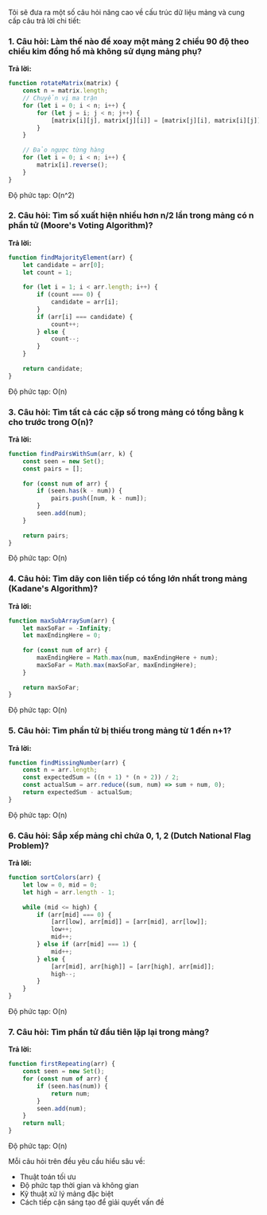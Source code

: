 Tôi sẽ đưa ra một số câu hỏi nâng cao về cấu trúc dữ liệu mảng và cung cấp câu trả lời chi tiết:

### 1. Câu hỏi: Làm thế nào để xoay một mảng 2 chiều 90 độ theo chiều kim đồng hồ mà không sử dụng mảng phụ?

**Trả lời:**
```javascript
function rotateMatrix(matrix) {
    const n = matrix.length;
    // Chuyển vị ma trận
    for (let i = 0; i < n; i++) {
        for (let j = i; j < n; j++) {
            [matrix[i][j], matrix[j][i]] = [matrix[j][i], matrix[i][j]];
        }
    }
    
    // Đảo ngược từng hàng
    for (let i = 0; i < n; i++) {
        matrix[i].reverse();
    }
}
```

Độ phức tạp: O(n^2)

### 2. Câu hỏi: Tìm số xuất hiện nhiều hơn n/2 lần trong mảng có n phần tử (Moore's Voting Algorithm)?

**Trả lời:**
```javascript
function findMajorityElement(arr) {
    let candidate = arr[0];
    let count = 1;
    
    for (let i = 1; i < arr.length; i++) {
        if (count === 0) {
            candidate = arr[i];
        }
        if (arr[i] === candidate) {
            count++;
        } else {
            count--;
        }
    }
    
    return candidate;
}
```

Độ phức tạp: O(n)

### 3. Câu hỏi: Tìm tất cả các cặp số trong mảng có tổng bằng k cho trước trong O(n)?

**Trả lời:**
```javascript
function findPairsWithSum(arr, k) {
    const seen = new Set();
    const pairs = [];
    
    for (const num of arr) {
        if (seen.has(k - num)) {
            pairs.push([num, k - num]);
        }
        seen.add(num);
    }
    
    return pairs;
}
```

Độ phức tạp: O(n)

### 4. Câu hỏi: Tìm dãy con liên tiếp có tổng lớn nhất trong mảng (Kadane's Algorithm)?

**Trả lời:**
```javascript
function maxSubArraySum(arr) {
    let maxSoFar = -Infinity;
    let maxEndingHere = 0;
    
    for (const num of arr) {
        maxEndingHere = Math.max(num, maxEndingHere + num);
        maxSoFar = Math.max(maxSoFar, maxEndingHere);
    }
    
    return maxSoFar;
}
```

Độ phức tạp: O(n)

### 5. Câu hỏi: Tìm phần tử bị thiếu trong mảng từ 1 đến n+1?

**Trả lời:**
```javascript
function findMissingNumber(arr) {
    const n = arr.length;
    const expectedSum = ((n + 1) * (n + 2)) / 2;
    const actualSum = arr.reduce((sum, num) => sum + num, 0);
    return expectedSum - actualSum;
}
```

Độ phức tạp: O(n)

### 6. Câu hỏi: Sắp xếp mảng chỉ chứa 0, 1, 2 (Dutch National Flag Problem)?

**Trả lời:**
```javascript
function sortColors(arr) {
    let low = 0, mid = 0;
    let high = arr.length - 1;
    
    while (mid <= high) {
        if (arr[mid] === 0) {
            [arr[low], arr[mid]] = [arr[mid], arr[low]];
            low++;
            mid++;
        } else if (arr[mid] === 1) {
            mid++;
        } else {
            [arr[mid], arr[high]] = [arr[high], arr[mid]];
            high--;
        }
    }
}
```

Độ phức tạp: O(n)

### 7. Câu hỏi: Tìm phần tử đầu tiên lặp lại trong mảng?

**Trả lời:**
```javascript
function firstRepeating(arr) {
    const seen = new Set();
    for (const num of arr) {
        if (seen.has(num)) {
            return num;
        }
        seen.add(num);
    }
    return null;
}
```

Độ phức tạp: O(n)

Mỗi câu hỏi trên đều yêu cầu hiểu sâu về:
- Thuật toán tối ưu
- Độ phức tạp thời gian và không gian
- Kỹ thuật xử lý mảng đặc biệt
- Cách tiếp cận sáng tạo để giải quyết vấn đề